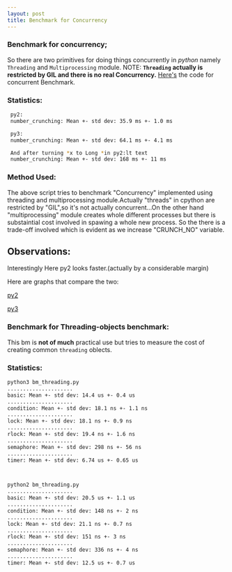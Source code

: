 ```yaml
---
layout: post
title: Benchmark for Concurrency
---
```


### Benchmark for concurrency;
So there are two primitives for doing things concurrently in *python* namely `Threading` and `Multiprocessing` module.
NOTE: **`Threading` actually is restricted by GIL and there is no real Concurrency.**
[Here's](https://github.com/bhavishyagopesh/gsoc_2017/blob/master/new_benchmarks/bm_concurrent.py) the code for concurrent Benchmark.

### Statistics:
```bash
 py2:
 number_crunching: Mean +- std dev: 35.9 ms +- 1.0 ms

 py3:
 number_crunching: Mean +- std dev: 64.1 ms +- 4.1 ms

 And after turning *x to Long *in py2:lt text
 number_crunching: Mean +- std dev: 168 ms +- 11 ms
```

### Method Used:
The above script tries to benchmark "Concurrency" implemented using threading and multiprocessing module.Actually "threads" in cpython are restricted by "GIL",so it's not actually concurrent...On the other hand "multiprocessing" module creates whole different processes but there is substaintial cost involved in spawing a whole new process.
So the there is a trade-off involved which is evident as we increase "CRUNCH_NO" variable.

## Observations:
Interestingly Here py2 looks faster.(actually by a considerable margin)

Here are graphs that compare the two:

[py2](https://github.com/bhavishyagopesh/gsoc_2017/blob/master/graphs/py2-001.jpg)

[py3](https://github.com/bhavishyagopesh/gsoc_2017/blob/master/graphs/py3-001.jpg)

### Benchmark for Threading-objects benchmark:
This bm is **not of much** practical use but tries to measure the cost of creating common `threading` oblects.

### Statistics:
```bash
python3 bm_threading.py
.....................
basic: Mean +- std dev: 14.4 us +- 0.4 us
.....................
condition: Mean +- std dev: 18.1 ns +- 1.1 ns
.....................
lock: Mean +- std dev: 18.1 ns +- 0.9 ns
.....................
rlock: Mean +- std dev: 19.4 ns +- 1.6 ns
.....................
semaphore: Mean +- std dev: 298 ns +- 56 ns
.....................
timer: Mean +- std dev: 6.74 us +- 0.65 us



python2 bm_threading.py
.....................
basic: Mean +- std dev: 20.5 us +- 1.1 us
.....................
condition: Mean +- std dev: 148 ns +- 2 ns
.....................
lock: Mean +- std dev: 21.1 ns +- 0.7 ns
.....................
rlock: Mean +- std dev: 151 ns +- 3 ns
.....................
semaphore: Mean +- std dev: 336 ns +- 4 ns
.....................
timer: Mean +- std dev: 12.5 us +- 0.7 us
```
